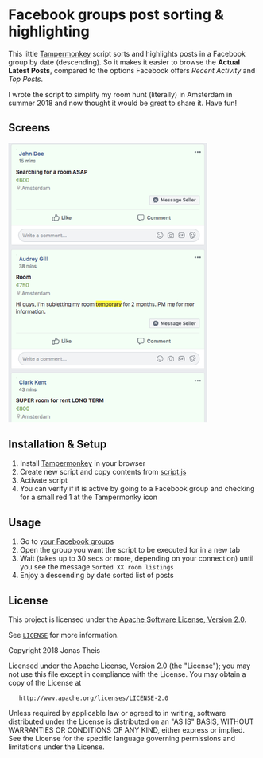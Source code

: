 # Facebook groups post sorting & highlighting

This little [Tampermonkey](https://tampermonkey.net/) script sorts and highlights posts in a Facebook group by date (descending). So it makes it easier to browse the **Actual Latest Posts**, compared to the options Facebook offers *Recent Activity* and *Top Posts*.

I wrote the script to simplify my room hunt (literally) in Amsterdam in summer 2018 and now thought it would be great to share it. Have fun!

## Screens
<span><img src="assets/screen.png?raw=true" width="400px" /></span>

## Installation & Setup

1. Install [Tampermonkey](https://tampermonkey.net/) in your browser
2. Create new script and copy contents from [script.js](script.js)
3. Activate script
4. You can verify if it is active by going to a Facebook group and checking for a small red 1 at the Tampermonky icon

## Usage

1. Go to [your Facebook groups](https://www.facebook.com/groups/)
2. Open the group you want the script to be executed for in a new tab
3. Wait (takes up to 30 secs or more, depending on your connection) until you see the message `Sorted XX room listings`
4. Enjoy a descending by date sorted list of posts

## License

This project is licensed under the [Apache Software License, Version 2.0](http://www.apache.org/licenses/LICENSE-2.0).

See [`LICENSE`](LICENSE) for more information.

   Copyright 2018 Jonas Theis

   Licensed under the Apache License, Version 2.0 (the "License");
   you may not use this file except in compliance with the License.
   You may obtain a copy of the License at

       http://www.apache.org/licenses/LICENSE-2.0

   Unless required by applicable law or agreed to in writing, software
   distributed under the License is distributed on an "AS IS" BASIS,
   WITHOUT WARRANTIES OR CONDITIONS OF ANY KIND, either express or implied.
   See the License for the specific language governing permissions and
   limitations under the License.
